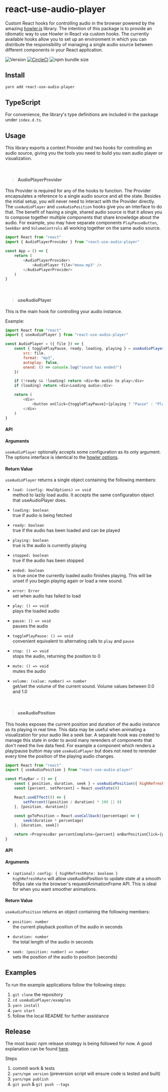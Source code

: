 # react-use-audio-player
Custom React hooks for controlling audio in the browser powered by the amazing [howler.js](https://howlerjs.com/) library. The intention of this package is to provide an idiomatic way to use Howler in React via custom hooks.
The currently available hooks allow you to set up an environment in which you can distribute the responsibility of managing a single audio source between different components in your React application. 

![Version](https://img.shields.io/npm/v/react-use-audio-player)
[![CircleCI](https://circleci.com/gh/E-Kuerschner/useAudioPlayer/tree/master.svg?style=shield)](https://app.circleci.com/github/E-Kuerschner/useAudioPlayer/pipelines?branch=master)
![npm bundle size](https://img.shields.io/bundlephobia/min/react-use-audio-player)

## Install

```bash
yarn add react-use-audio-player
```

## TypeScript

For convenience, the library's type definitions are included in the package under `index.d.ts`.

## Usage

This library exports a context Provider and two hooks for controlling an audio source, giving you the tools you need to build you own audio player or visualization.

<br/>

> #### AudioPlayerProvider

This Provider is required for any of the hooks to function.
The Provider encapsulates a reference to a single audio source and all the state.
Besides the initial setup, you will never need to interact with the Provider directly.
The `useAudioPlayer` and `useAudioPosition` hooks give you an interface to do that.
The benefit of having a single, shared audio source is that it allows you to compose together multiple components that share knowledge about the audio.
For example, you may have separate components `PlayPauseButton`, `SeekBar` and `VolumeControls` all working together on the same audio source.

```javascript
import React from "react"
import { AudioPlayerProvider } from "react-use-audio-player"

const App = () => {
    return (
        <AudioPlayerProvider>
            <AudioPlayer file="meow.mp3" />
        </AudioPlayerProvider>
    )
}
```

<br/>

> #### useAudioPlayer

This is the main hook for controlling your audio instance.

Example:

```javascript
import React from "react"
import { useAudioPlayer } from "react-use-audio-player"

const AudioPlayer = ({ file }) => {
    const { togglePlayPause, ready, loading, playing } = useAudioPlayer({
        src: file,
        format: "mp3",
        autoplay: false,
        onend: () => console.log("sound has ended!")
    })

    if (!ready && !loading) return <div>No audio to play</div>
    if (loading) return <div>Loading audio</div>

    return (
        <div>
            <button onClick={togglePlayPause}>{playing ? "Pause" : "Play"}</button>
        </div>
    )
}
```

#### API

#### Arguments
`useAudioPlayer` optionally accepts some configuration as its only argument.
The options interface is identical to the [howler options](https://github.com/goldfire/howler.js#options).
    
#### Return Value

`useAudioPlayer` returns a single object containing the following members:

-   `load: (config: HowlOptions) => void`
    <br/>method to lazily load audio. It accepts the same configuration object that useAudioPlayer does.

-   `loading: boolean`
    <br/>true if audio is being fetched

-   `ready: boolean`
    <br/>true if the audio has been loaded and can be played

-   `playing: boolean`
    <br/>true is the audio is currently playing

-   `stopped: boolean`
    <br/>true if the audio has been stopped
    
-   `ended: boolean`
    <br/>is true once the currently loaded audio finishes playing. This will be unset if you begin playing again or load a new sound.

-   `error: Error`
    <br/>set when audio has failed to load

-   `play: () => void`
    <br/>plays the loaded audio

-   `pause: () => void`
    <br/>pauses the audio

-   `togglePlayPause: () => void`
    <br/>convenient equivalent to alternating calls to `play` and `pause`

-   `stop: () => void`
    <br/>stops the audio, returning the position to 0

-   `mute: () => void`
    <br/>mutes the audio
    
-   `volume: (value: number) => number`
    <br/>get/set the volume of the current sound. Volume values between 0.0 and 1.0

<br/>

> #### useAudioPosition

This hooks exposes the current position and duration of the audio instance as its playing in real time.
This data may be useful when animating a visualization for your audio like a seek bar.
A separate hook was created to manage this state in order to avoid many rerenders of components that don't need the live data feed.
For example a component which renders a play/pause button may use `useAudioPlayer` but does not need to rerender every time the position of the playing audio changes.

```javascript
import React from "react"
import { useAudioPosition } from "react-use-audio-player"

const PlayBar = () => {
    const { position, duration, seek } = useAudioPosition({ highRefreshRate: true })
    const [percent, setPercent] = React.useState(0)

    React.useEffect(() => {
        setPercent((position / duration) * 100 || 0)
    }, [position, duration])
    
    const goToPosition = React.useCallback((percentage) => {
        seek(duration * percentage)
    }, [duration, seek])

    return <ProgressBar percentComplete={percent} onBarPositionClick={goToPosition} />
}
```

#### API

#### Arguments
-   `(optional) config: { highRefreshRate: boolean }`
    <br/>`highRefreshRate` will allow useAudioPosition to update state at a smooth 60fps rate
    via the browser's requestAnimationFrame API. This is ideal for when you want smoother animations.

#### Return Value

`useAudioPosition` returns an object containing the following members:

-   `position: number`
    <br/>the current playback position of the audio in seconds

-   `duration: number`
    <br/>the total length of the audio in seconds
    
-   `seek: (position: number) => number`
    <br/>sets the position of the audio to position (seconds)

## Examples

To run the example applications follow the following steps:

1. `git clone` the repository
2. `cd useAudioPlayer/examples`
3. `yarn install`
4. `yarn start`
5. follow the local README for further assistance

## Release

The most basic npm release strategy is being followed for now. A good explanation can be found [here](https://cloudfour.com/thinks/how-to-publish-an-updated-version-of-an-npm-package/).

Steps
1. commit work & tests
2. `yarn/npm version` (preversion script will ensure code is tested and built)
3. `yarn/npm publish`
4. `git push` & `git push --tags`
